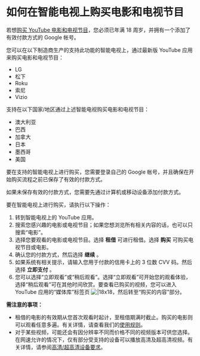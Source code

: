 # 如何在智能电视上购买电影和电视节目

若想[购买 YouTube 电影和电视节目](https://support.google.com/youtube/answer/9674101)，您必须已年满 18 周岁，并拥有一个添加了有效付款方式的 Google 帐号。

您可以在以下制造商生产的支持此功能的智能电视上，通过最新版 YouTube 应用来购买电影和电视节目：

* LG
* 松下
* Roku
* 索尼
* Vizio

支持在以下国家/地区通过上述智能电视购买电影和电视节目：

* 澳大利亚
* 巴西
* 加拿大
* 日本
* 墨西哥
* 美国

要在支持的智能电视上进行购买，您需要登录自己的 Google 帐号，并且确保在开始购买流程之前已保存了有效的付款方式。

如果未保存有效的付款方式，您需要先通过计算机或移动设备添加付款方式。

要在智能电视上进行购买，请执行以下操作：

1. 转到智能电视上的 YouTube 应用。
2. 搜索您感兴趣的电影或电视节目；如果您想浏览所有相关内容的话，也可以只搜索“电影”。
3. 选择您要观看的电影或电视节目。选择 **租借** 可进行租借。选择 **购买** 可购买电视节目或电影。
4. 确认您的付款方式，然后选择 **继续** 。
5. 如果系统有相关提示，请输入您用于付款的信用卡上的 3 位数 CVV 码。然后选择 **立即支付** 。
6. 您可以选择“立即观看”或“稍后观看”。选择“立即观看”可开始您的观看体验，选择“稍后观看”可在其他时间欣赏。要查看已购买的视频，您可以进入 YouTube 应用的“媒体库”标签页 ![|18x18](https://lh3.googleusercontent.com/Q9QRhcVNgbNk7LS-OdbLs1ZofGajvd3UMUj47Wq_gWY_GSMAz05T26-pzYdlgGSZyQ=w18-h18)，然后转至“购买的内容”部分。

**需注意的事项：**

* 租借的电影的有效期从您首次观看时起计，至租借期满时截止。购买的电影则可以观看任意多遍。有关详情，请查看我们的[使用规则](https://www.youtube.com/t/usage_paycontent)。
* 对于某些视频，可能还会有因分辨率不同而价格不同的视频版本可供您选择。在网速允许的情况下，仅有部分受支持的设备可以播放高清及超高清视频。有关详情，请参阅[高清/超高清设备要求](https://support.google.com/youtube/answer/3306741)。
